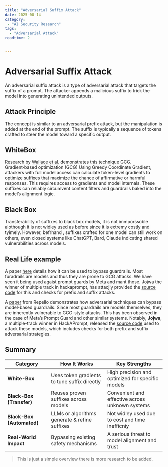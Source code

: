 ```yaml
---
title: "Adversarial Suffix Attack"
date: 2025-08-14
category: 
 - "AI Security Research"
tags: 
  - "Adversarial Attack"
readtime: 2


---
```



# Adversarial Suffix Attack 
<!-- more -->
An adversarial suffix attack is a type of adversarial attack that targets the suffix of a prompt. The attacker appends a malicious suffix to trick the model into generating unintended outputs.

## Attack Principle

The concept is similar to an adversarial prefix attack, but the manipulation is added at the end of the prompt. The suffix is typically a sequence of tokens crafted to steer the model toward a specific output.

## WhiteBox 
Research by [Wallace et al.](https://arxiv.org/pdf/2307.15043) demonstrates this technique GCG.
Gradient‑based optimization (GCG)
Using Greedy Coordinate Gradient, attackers with full model access can calculate token-level gradients to optimize suffixes that maximize the chance of affirmative or harmful responses. This requires access to gradients and model internals.
These suffixes can reliably circumvent content filters and guardrails baked into the model’s alignment logic.

## Black Box 

Transferability of suffixes to black box models, it is not immporssoble alothough it is not widley used as before since it is extremy costly and tyimely. 
However, befrhand , suffixes crafted for one model can still work on others, even closed systems like ChatGPT, Bard, Claude indicating shared vulnerabilities across models.


## Real Life example

A paper [here](https://repello.ai/blog/breaking-metas-prompt-guard-why-your-ai-needs-more-than-just-guardrails) details how it can be used to bypass guardrails. Most furadrails are models and thus they are prone to GCG attacks. We have seen it being used agaist prompt guards by Meta and mant those. 
Jojwa the winner of multiple track in hackaprompt, has attacjly provided the [source code](https://github.com/jyapayne/bypass-prompt-guard-2) for this and checks for prefix and suffix attacks. 


A [paper](https://repello.ai/blog/breaking-metas-prompt-guard-why-your-ai-needs-more-than-just-guardrails) from Repello demonstrates how adversarial techniques can bypass model-based guardrails. Since most guardrails are models themselves, they are inherently vulnerable to GCG-style attacks. This has been observed in the case of Meta’s Prompt Guard and other similar systems. Notably, **Jojwa**, a multiple-track winner in HackAPrompt, released the [source code](https://github.com/jyapayne/bypass-prompt-guard-2) used to attack these models, which includes checks for both prefix and suffix adversarial strategies.

## Summary 

| Category                  | How It Works                                   | Key Strengths                                    |
| ------------------------- | ---------------------------------------------- | ------------------------------------------------ |
| **White-Box**             | Uses token gradients to tune suffix directly   | High precision and optimized for specific models |
| **Black-Box (Transfer)**  | Reuses proven suffixes across models           | Convenient and effective across unknown systems  |
| **Black-Box (Automated)** | LLMs or algorithms generate & refine suffixes  | Not widley used due to cost and time inefficniy       |
| **Real-World Impact**     | Bypassing existing safety mechanisms           | A serious threat to model alignment and trust    |


> This is just a simple overview there is more research to be added.